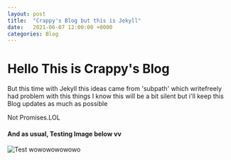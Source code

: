 ```yaml
---
layout: post
title:  "Crappy's Blog but this is Jekyll"
date:   2021-06-07 12:00:00 +0000
categories: Blog
---
```

# Hello This is Crappy's Blog

But this time with Jekyll this ideas came from 'subpath' which writefreely had problem with this things
I know this will be a bit silent but i'll keep this Blog updates as much as possible

Not Promises.LOL

#### And as usual, Testing Image below vv

![Test wowowowowowo](https://kylz.nl/git/Kale/crappy-jekyll/media/branch/main/assets/blog/ad2a18e1-4e50-4b1b-9df0-68b72210767d.png)